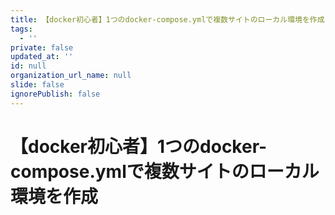 ```yaml
---
title: 【docker初心者】1つのdocker-compose.ymlで複数サイトのローカル環境を作成
tags:
  - ''
private: false
updated_at: ''
id: null
organization_url_name: null
slide: false
ignorePublish: false
---
```

# 【docker初心者】1つのdocker-compose.ymlで複数サイトのローカル環境を作成
